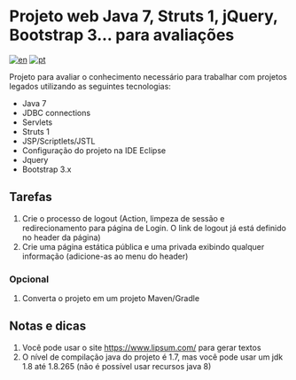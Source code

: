 # Projeto web Java 7, Struts 1, jQuery, Bootstrap 3... para avaliações

[![en](https://img.shields.io/badge/lang-en-red.svg)](./README.md)
[![pt](https://img.shields.io/badge/lang-pt-green.svg)](./README-PT.md)

Projeto para avaliar o conhecimento necessário para trabalhar com projetos legados utilizando as seguintes tecnologias:

- Java 7
- JDBC connections
- Servlets
- Struts 1
- JSP/Scriptlets/JSTL
- Configuração do projeto na IDE Eclipse
- Jquery
- Bootstrap 3.x

## Tarefas

1. Crie o processo de logout (Action, limpeza de sessão e redirecionamento para página de Login. O link de logout já está definido no header da página)
1. Crie uma página estática pública e uma privada exibindo qualquer informação (adicione-as ao menu do header)

### Opcional

1. Converta o projeto em um projeto Maven/Gradle

## Notas e dicas

1. Você pode usar o site https://www.lipsum.com/ para gerar textos
1. O nível de compilação java do projeto é 1.7, mas você pode usar um jdk 1.8 até 1.8.265 (não é possível usar recursos java 8)